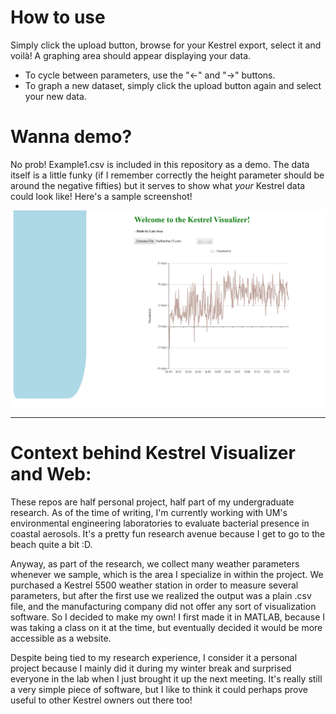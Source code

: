 # How to use
Simply click the upload button, browse for your Kestrel export, select it and voilà! A graphing area should appear displaying your data.
* To cycle between parameters, use the "←" and "→" buttons.
* To graph a new dataset, simply click the upload button again and select your new data.

# Wanna demo?
No prob! Example1.csv is included in this repository as a demo. The data itself is a little funky (if I remember correctly the height parameter should be around the negative fifties) but it serves to show what _your_ Kestrel data could look like! Here's a sample screenshot!

![Screenshot](https://github.com/sosavle/Kestrel-Web-Visualizer/blob/master/Katherine.PNG)

*********
# Context behind Kestrel Visualizer and Web:
These repos are half personal project, half part of my undergraduate research. As of the time of writing, I'm currently working with UM's environmental engineering laboratories to evaluate bacterial presence in coastal aerosols. It's a pretty fun research avenue because I get to go to the beach quite a bit :D. 

Anyway, as part of the research, we collect many weather parameters whenever we sample, which is the area I specialize in within the project. We purchased a Kestrel 5500 weather station in order to measure several parameters, but after the first use we realized the output was a plain .csv file, and the manufacturing company did not offer any sort of visualization software. So I decided to make my own! I first made it in MATLAB, because I was taking a class on it at the time, but eventually decided it would be more accessible as a website. 

Despite being tied to my research experience, I consider it a personal project because I mainly did it during my winter break and surprised everyone in the lab when I just brought it up the next meeting. It's really still a very simple piece of software, but I like to think it could perhaps prove useful to other Kestrel owners out there too!

